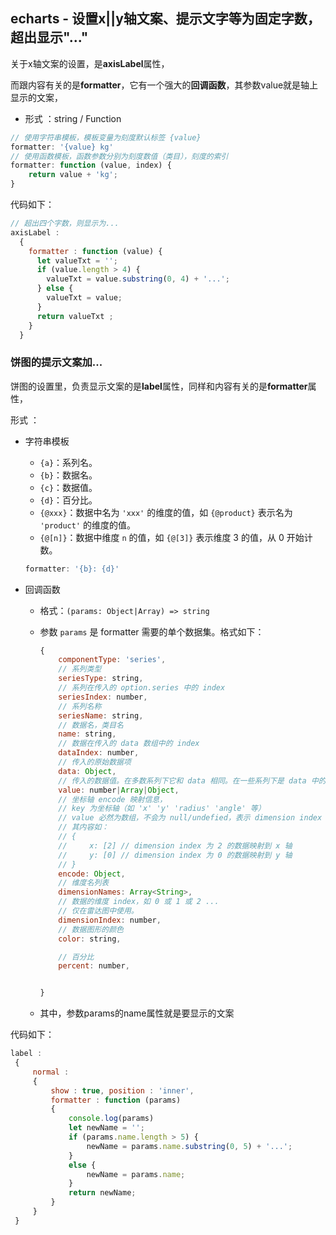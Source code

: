 ## echarts - 设置x||y轴文案、提示文字等为固定字数，超出显示"..."

关于x轴文案的设置，是**axisLabel**属性，

而跟内容有关的是**formatter**，它有一个强大的**回调函数**，其参数value就是轴上显示的文案，

- 形式 ：string / Function

```js
// 使用字符串模板，模板变量为刻度默认标签 {value}
formatter: '{value} kg'
// 使用函数模板，函数参数分别为刻度数值（类目），刻度的索引
formatter: function (value, index) {
    return value + 'kg';
}
```

代码如下：

```js
// 超出四个字数，则显示为...
axisLabel : 
  {
    formatter : function (value) {
	  let valueTxt = '';
	  if (value.length > 4) {
		valueTxt = value.substring(0, 4) + '...';
	  } else {
		valueTxt = value;
	  }
	  return valueTxt ;
	}
  }
```



### 饼图的提示文案加...

饼图的设置里，负责显示文案的是**label**属性，同样和内容有关的是**formatter**属性，

形式 ：

- 字符串模板 

  - `{a}`：系列名。
  - `{b}`：数据名。
  - `{c}`：数据值。
  - `{d}`：百分比。
  - `{@xxx}`：数据中名为 `'xxx'` 的维度的值，如 `{@product}` 表示名为 `'product'` 的维度的值。
  - `{@[n]}`：数据中维度 `n` 的值，如 `{@[3]}` 表示维度 3 的值，从 0 开始计数。

  ```js
  formatter: '{b}: {d}'
  ```

- 回调函数

  - 格式：`(params: Object|Array) => string`

  - 参数 `params` 是 formatter 需要的单个数据集。格式如下：

    ```js
    {
        componentType: 'series',
        // 系列类型
        seriesType: string,
        // 系列在传入的 option.series 中的 index
        seriesIndex: number,
        // 系列名称
        seriesName: string,
        // 数据名，类目名
        name: string,
        // 数据在传入的 data 数组中的 index
        dataIndex: number,
        // 传入的原始数据项
        data: Object,
        // 传入的数据值。在多数系列下它和 data 相同。在一些系列下是 data 中的分量（如 map、radar 中）
        value: number|Array|Object,
        // 坐标轴 encode 映射信息，
        // key 为坐标轴（如 'x' 'y' 'radius' 'angle' 等）
        // value 必然为数组，不会为 null/undefied，表示 dimension index 。
        // 其内容如：
        // {
        //     x: [2] // dimension index 为 2 的数据映射到 x 轴
        //     y: [0] // dimension index 为 0 的数据映射到 y 轴
        // }
        encode: Object,
        // 维度名列表
        dimensionNames: Array<String>,
        // 数据的维度 index，如 0 或 1 或 2 ...
        // 仅在雷达图中使用。
        dimensionIndex: number,
        // 数据图形的颜色
        color: string,
    
        // 百分比
        percent: number,
    
    
    }
    ```

  - 其中，参数params的name属性就是要显示的文案

代码如下：

```js
label :
 {
     normal :
     {
         show : true, position : 'inner',
         formatter : function (params)
         {
             console.log(params) 
             let newName = '';
             if (params.name.length > 5) {
                 newName = params.name.substring(0, 5) + '...';
             }
             else {
                 newName = params.name;
             }
             return newName;
         }
     }
 }
```

